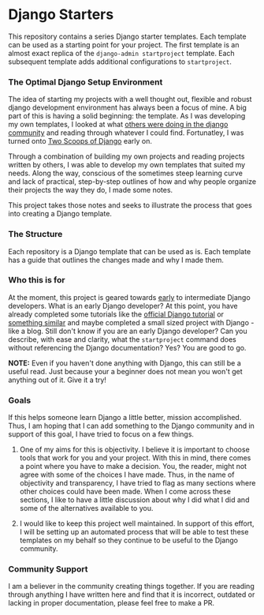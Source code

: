 # Django Starters

This repository contains a series Django starter templates.  Each template can be used as a starting point for your project.  The first template is an almost exact replica of the `django-admin startproject` template.  Each subsequent template adds additional configurations to `startproject`.  

### The Optimal Django Setup Environment

The idea of starting my projects with a well thought out, flexible and robust django development environment has always been a focus of mine.  A big part of this is having a solid beginning:  the template.  As I was developing my own templates, I looked at what <a href="https://www.djangopackages.com/grids/g/project-templates/" target="_blank">others were doing in the django community</a> and  reading through whatever I could find.  Fortunatley, I was turned onto  <a href="https://www.twoscoopspress.com/products/two-scoops-of-django-1-8" target="_blank"> Two Scoops of Django</a> early on.  

Through a combination of building my own projects and reading projects written by others, I was able to develop my own templates that suited my needs.  Along the way, conscious of the sometimes steep learning curve and lack of practical, step-by-step outlines of how and why people organize their projects the way they do, I made some notes.     

This project takes those notes and seeks to illustrate the process that goes into creating a Django template.   

### The Structure

Each repository is a Django template that can be used as is.  Each template has a guide that outlines the changes made and why I made them.  

### Who this is for

At the moment, this project is geared towards <a href="http://zedshaw.com/2015/06/16/early-vs-beginning-coders/" target="_blank">early</a> to intermediate Django developers.  What is an early Django developer? At this point, you have already completed some tutorials like the <a href="https://docs.djangoproject.com/en/1.9/intro/tutorial01/" target="_blank">official Django tutorial</a> or <a href="http://tutorial.djangogirls.org/en/index.html" target="_blank">something similar</a> and maybe completed a small sized project with Django - like a blog.  Still don't know if you are an early Django developer?  Can you describe, with ease and clarity, what the `startproject` command does without referencing the Django documentation?  Yes?  You are good to go.

**NOTE:** Even if you haven't done anything with Django, this can still be a useful read.  Just because your a beginner does not mean you won't get anything out of it.  Give it a try!

### Goals

If this helps someone learn Django a little better, mission accomplished.  Thus, I am hoping that I can add something to the Django community and in support of this goal, I have tried to focus on a few things.

1.  One of my aims for this is objectivity.  I believe it is important to choose tools that work for you and your project.  With this in mind, there comes a point where you have to make a decision.  You, the reader, might not agree with some of the choices I have made.  Thus, in the name of objectivity and transparency, I have tried to flag as many sections where other choices could have been made.  When I come across these sections, I like to have a little discussion about why I did what I did and some of the alternatives available to you.

2.  I would like to keep this project well maintained.  In support of this effort, I will be setting up an automated process that will be able to test these templates on my behalf so they continue to be useful to the Django community.    

### Community Support

I am a believer in the community creating things together.  If you are reading through anything I have written here and find that it is incorrect, outdated or lacking in proper documentation, please feel free to make a PR.





